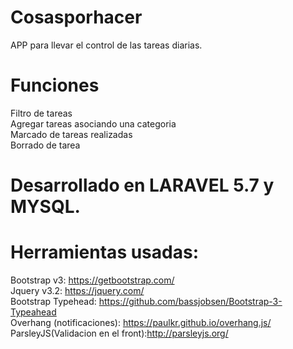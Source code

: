 # Cosasporhacer
APP para llevar el control de las tareas diarias.
# Funciones
 Filtro de tareas  
 Agregar tareas asociando una categoria  
 Marcado de tareas realizadas  
 Borrado de tarea  

# Desarrollado en LARAVEL 5.7 y MYSQL.
# Herramientas usadas:
Bootstrap v3: https://getbootstrap.com/  
Jquery v3.2: https://jquery.com/   
Bootstrap Typehead: https://github.com/bassjobsen/Bootstrap-3-Typeahead  
Overhang (notificaciones): https://paulkr.github.io/overhang.js/  
ParsleyJS(Validacion en el front):http://parsleyjs.org/  


